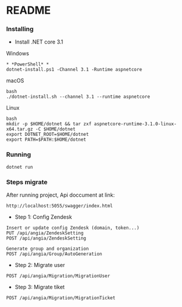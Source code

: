 # README #

### Installing ###

* Install .NET core 3.1

Windows 
```
* *PowerShell* *
dotnet-install.ps1 -Channel 3.1 -Runtime aspnetcore
```
macOS 
```
bash
./dotnet-install.sh --channel 3.1 --runtime aspnetcore
```
Linux 
```
bash
mkdir -p $HOME/dotnet && tar zxf aspnetcore-runtime-3.1.0-linux-x64.tar.gz -C $HOME/dotnet
export DOTNET_ROOT=$HOME/dotnet
export PATH=$PATH:$HOME/dotnet
```

### Running ###

```
dotnet run
```

### Steps migrate ###

After running project, Api doccument at link:

```
http://localhost:5055/swagger/index.html
```

* Step 1: Config Zendesk
```
Insert or update config Zendesk (domain, token...)
PUT /api​/angia​/ZendeskSetting
POST /api​/angia​/ZendeskSetting
```

```
Generate group and organization
POST /api/angia/Group/AutoGeneration
```

* Step 2: Migrate user

```
POST /api/angia/Migration/MigrationUser
```

* Step 3: Migrate tiket

```
POST /api/angia/Migration/MigrationTicket
```
